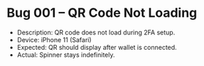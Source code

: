 # Bug 001 – QR Code Not Loading

- Description: QR code does not load during 2FA setup.
- Device: iPhone 11 (Safari)
- Expected: QR should display after wallet is connected.
- Actual: Spinner stays indefinitely.
